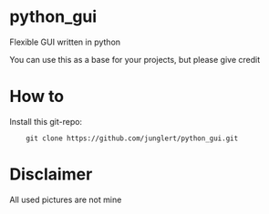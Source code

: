 # python_gui
Flexible GUI written in python

You can use this as a base for your projects, but please give credit

# How to

  Install this git-repo:
   
        git clone https://github.com/junglert/python_gui.git
        
# Disclaimer
  
   All used pictures are not mine
